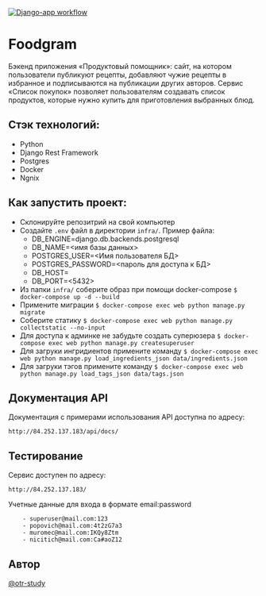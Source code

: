 [![Django-app workflow](https://github.com/otr-study/foodgram-project-react/actions/workflows/main.yml/badge.svg)](https://github.com/otr-study/foodgram-project-react/actions/workflows/main.yml)
# Foodgram
Бэкенд приложения «Продуктовый помощник»: сайт, на котором пользователи публикуют рецепты, добавляют чужие рецепты в избранное и подписываются на публикации других авторов. Сервис «Список покупок» позволяет пользователям создавать список продуктов, которые нужно купить для приготовления выбранных блюд. 

## Стэк технологий:
- Python
- Django Rest Framework
- Postgres
- Docker
- Ngnix

## Как запустить проект:

- Склонируйте репозитрий на свой компьютер
- Создайте `.env` файл в директории `infra/`. Пример файла:
    - DB_ENGINE=django.db.backends.postgresql
    - DB_NAME=<имя базы данных>
    - POSTGRES_USER=<Имя пользователя БД>
    - POSTGRES_PASSWORD=<пароль для доступа к БД>
    - DB_HOST=<db>
    - DB_PORT=<5432>
- Из папки `infra/` соберите образ при помощи docker-compose
`$ docker-compose up -d --build`
- Примените миграции
`$ docker-compose exec web python manage.py migrate`
- Соберите статику
`$ docker-compose exec web python manage.py collectstatic --no-input`
- Для доступа к админке не забудьте создать суперюзера
`$ docker-compose exec web python manage.py createsuperuser`
- Для загруки ингридиентов примените команду
`$ docker-compose exec web python manage.py load_ingredients_json data/ingredients.json`
- Для загруки тэгов примените команду
`$ docker-compose exec web python manage.py load_tags_json data/tags.json`

## Документация API

Документация c примерами использования API доступна по адресу: 
```
http://84.252.137.183/api/docs/
```

## Тестирование

Сервис доступен по адресу:
```
http://84.252.137.183/
```
Учетные данные для входа в формате email:password
```
    - superuser@mail.com:123
    - popovich@mail.com:4t2zG7a3
    - muromec@mail.com:IKQy8Ztm
    - nicitich@mail.com:Ca#aoZ12
```
## Автор
[@otr-study](https://github.com/otr-study)